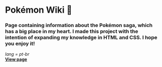 # Pokémon Wiki 📑
### Page containing information about the Pokémon saga, which has a big place in my heart. I made this project with the intention of expanding my knowledge in HTML and CSS. I hope you enjoy it!
*lang = pt-br*<br>
**[View page](https://jv-aquino.github.io/pokemon-wiki/)**
